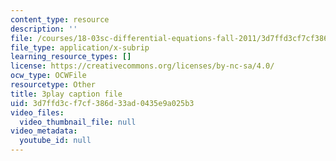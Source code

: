 ```yaml
---
content_type: resource
description: ''
file: /courses/18-03sc-differential-equations-fall-2011/3d7ffd3cf7cf386d33ad0435e9a025b3_sZ2qulI6GEk.srt
file_type: application/x-subrip
learning_resource_types: []
license: https://creativecommons.org/licenses/by-nc-sa/4.0/
ocw_type: OCWFile
resourcetype: Other
title: 3play caption file
uid: 3d7ffd3c-f7cf-386d-33ad-0435e9a025b3
video_files:
  video_thumbnail_file: null
video_metadata:
  youtube_id: null
---
```

